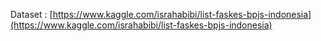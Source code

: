 Dataset : [https://www.kaggle.com/israhabibi/list-faskes-bpjs-indonesia](https://www.kaggle.com/israhabibi/list-faskes-bpjs-indonesia)